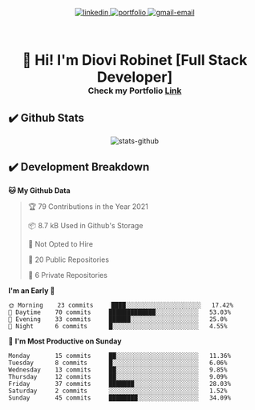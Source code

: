 <p align="center">
  <a href="https://www.linkedin.com/in/diovi-robinet-578782ab/">
  <img src="https://img.shields.io/badge/-drobinet-blue?style=flat&logo=Linkedin&logoColor=white&link=https://www.linkedin.com/in/diovi-robinet-578782ab/" alt="linkedin" />
  </a>
  <a href="https://drobinetm.github.io/drobinetm-portfolio/">
  <img src="https://img.shields.io/badge/Portfolio-47CCCC?style=flat&logo=Google-Chrome&logoColor=white&link=https://drobinetm.github.io/drobinetm-portfolio/" alt="portfolio" />
  </a>
  <a href="mailto:drobinetmorales@gmail.com">
   <img src="https://img.shields.io/badge/-drobinetm-c14438?style=flat&logo=Gmail&logoColor=white&link=mailto:drobinetmorales@gmail.com" alt="gmail-email" />
  </a>
</p>

</br>

<h1>
  <p align="center">
    <!--Grettings-->
    👋 <b>Hi! I'm Diovi Robinet [Full Stack Developer]</b>
    <!--Portfolio Link-->
    <br>
     <sup><sup><sub> 
        Check my Portfolio
        <a name="link-portfolio" target="_blank" href="https://drobinetm.github.io/drobinetm-portfolio">Link</a>
     </sub></sup></sup> 
  </p>
</h1>

## ✔️  Github Stats

<p align="center"><img src="https://github-readme-stats.vercel.app/api?username=drobinetm&show_icons=true&theme=dark" alt="stats-github" /></p>


## ✔️ Development Breakdown
<!--START_SECTION:waka-->
**🐱 My Github Data** 

> 🏆 79 Contributions in the Year 2021
 > 
> 📦 8.7 kB Used in Github's Storage 
 > 
> 🚫 Not Opted to Hire
 > 
> 📜 20 Public Repositories 
 > 
> 🔑 6 Private Repositories  
 > 
**I'm an Early 🐤** 

```text
🌞 Morning    23 commits     ████░░░░░░░░░░░░░░░░░░░░░   17.42% 
🌆 Daytime    70 commits     █████████████░░░░░░░░░░░░   53.03% 
🌃 Evening    33 commits     ██████░░░░░░░░░░░░░░░░░░░   25.0% 
🌙 Night      6 commits      █░░░░░░░░░░░░░░░░░░░░░░░░   4.55%

```
📅 **I'm Most Productive on Sunday** 

```text
Monday       15 commits     ██░░░░░░░░░░░░░░░░░░░░░░░   11.36% 
Tuesday      8 commits      █░░░░░░░░░░░░░░░░░░░░░░░░   6.06% 
Wednesday    13 commits     ██░░░░░░░░░░░░░░░░░░░░░░░   9.85% 
Thursday     12 commits     ██░░░░░░░░░░░░░░░░░░░░░░░   9.09% 
Friday       37 commits     ███████░░░░░░░░░░░░░░░░░░   28.03% 
Saturday     2 commits      ░░░░░░░░░░░░░░░░░░░░░░░░░   1.52% 
Sunday       45 commits     ████████░░░░░░░░░░░░░░░░░   34.09%

```
<!--END_SECTION:waka-->